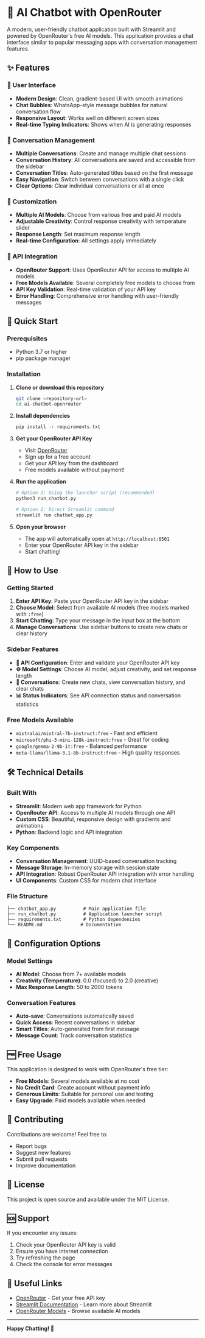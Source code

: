 # 🤖 AI Chatbot with OpenRouter

A modern, user-friendly chatbot application built with Streamlit and powered by OpenRouter's free AI models. This application provides a chat interface similar to popular messaging apps with conversation management features.

## ✨ Features

### 🎨 User Interface
- **Modern Design**: Clean, gradient-based UI with smooth animations
- **Chat Bubbles**: WhatsApp-style message bubbles for natural conversation flow
- **Responsive Layout**: Works well on different screen sizes
- **Real-time Typing Indicators**: Shows when AI is generating responses

### 💬 Conversation Management
- **Multiple Conversations**: Create and manage multiple chat sessions
- **Conversation History**: All conversations are saved and accessible from the sidebar
- **Conversation Titles**: Auto-generated titles based on the first message
- **Easy Navigation**: Switch between conversations with a single click
- **Clear Options**: Clear individual conversations or all at once

### 🔧 Customization
- **Multiple AI Models**: Choose from various free and paid AI models
- **Adjustable Creativity**: Control response creativity with temperature slider
- **Response Length**: Set maximum response length
- **Real-time Configuration**: All settings apply immediately

### 🔑 API Integration
- **OpenRouter Support**: Uses OpenRouter API for access to multiple AI models
- **Free Models Available**: Several completely free models to choose from
- **API Key Validation**: Real-time validation of your API key
- **Error Handling**: Comprehensive error handling with user-friendly messages

## 🚀 Quick Start

### Prerequisites
- Python 3.7 or higher
- pip package manager

### Installation

1. **Clone or download this repository**
   ```bash
   git clone <repository-url>
   cd ai-chatbot-openrouter
   ```

2. **Install dependencies**
   ```bash
   pip install -r requirements.txt
   ```

3. **Get your OpenRouter API Key**
   - Visit [OpenRouter](https://openrouter.ai/)
   - Sign up for a free account
   - Get your API key from the dashboard
   - Free models available without payment!

4. **Run the application**
   ```bash
   # Option 1: Using the launcher script (recommended)
   python3 run_chatbot.py
   
   # Option 2: Direct Streamlit command
   streamlit run chatbot_app.py
   ```

5. **Open your browser**
   - The app will automatically open at `http://localhost:8501`
   - Enter your OpenRouter API key in the sidebar
   - Start chatting!

## 🎯 How to Use

### Getting Started
1. **Enter API Key**: Paste your OpenRouter API key in the sidebar
2. **Choose Model**: Select from available AI models (free models marked with `:free`)
3. **Start Chatting**: Type your message in the input box at the bottom
4. **Manage Conversations**: Use sidebar buttons to create new chats or clear history

### Sidebar Features
- **🔑 API Configuration**: Enter and validate your OpenRouter API key
- **⚙️ Model Settings**: Choose AI model, adjust creativity, and set response length
- **💬 Conversations**: Create new chats, view conversation history, and clear chats
- **📊 Status Indicators**: See API connection status and conversation statistics

### Free Models Available
- `mistralai/mistral-7b-instruct:free` - Fast and efficient
- `microsoft/phi-3-mini-128k-instruct:free` - Great for coding
- `google/gemma-2-9b-it:free` - Balanced performance
- `meta-llama/llama-3.1-8b-instruct:free` - High quality responses

## 🛠️ Technical Details

### Built With
- **Streamlit**: Modern web app framework for Python
- **OpenRouter API**: Access to multiple AI models through one API
- **Custom CSS**: Beautiful, responsive design with gradients and animations
- **Python**: Backend logic and API integration

### Key Components
- **Conversation Management**: UUID-based conversation tracking
- **Message Storage**: In-memory storage with session state
- **API Integration**: Robust OpenRouter API integration with error handling
- **UI Components**: Custom CSS for modern chat interface

### File Structure
```
├── chatbot_app.py          # Main application file
├── run_chatbot.py          # Application launcher script
├── requirements.txt        # Python dependencies
└── README.md              # Documentation
```

## 🔧 Configuration Options

### Model Settings
- **AI Model**: Choose from 7+ available models
- **Creativity (Temperature)**: 0.0 (focused) to 2.0 (creative)
- **Max Response Length**: 50 to 2000 tokens

### Conversation Features
- **Auto-save**: Conversations automatically saved
- **Quick Access**: Recent conversations in sidebar
- **Smart Titles**: Auto-generated from first message
- **Message Count**: Track conversation statistics

## 🆓 Free Usage

This application is designed to work with OpenRouter's free tier:
- **Free Models**: Several models available at no cost
- **No Credit Card**: Create account without payment info
- **Generous Limits**: Suitable for personal use and testing
- **Easy Upgrade**: Paid models available when needed

## 🤝 Contributing

Contributions are welcome! Feel free to:
- Report bugs
- Suggest new features
- Submit pull requests
- Improve documentation

## 📝 License

This project is open source and available under the MIT License.

## 🆘 Support

If you encounter any issues:
1. Check your OpenRouter API key is valid
2. Ensure you have internet connection
3. Try refreshing the page
4. Check the console for error messages

## 🔗 Useful Links

- [OpenRouter](https://openrouter.ai/) - Get your free API key
- [Streamlit Documentation](https://docs.streamlit.io/) - Learn more about Streamlit
- [OpenRouter Models](https://openrouter.ai/models) - Browse available AI models

---

**Happy Chatting! 🚀**
